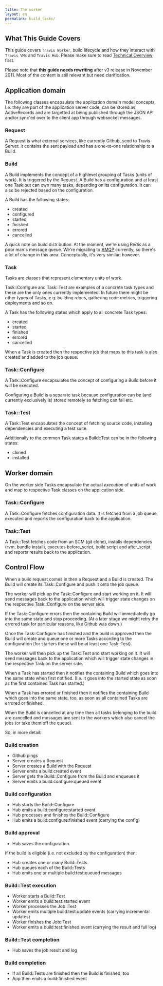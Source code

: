 ```yaml
---
title: The worker
layout: en
permalink: build_tasks/
---
```


## What This Guide Covers

This guide covers `Travis Worker`, build lifecycle and how they interact with `Travis VMs` and
`Travis Hub`. Please make sure to read [Technical Overview](/docs/dev/overview/) first.

Please note that **this guide needs rewriting** after v3 release in November 2011. Most of the content is still relevant
but need clarification.


## Application domain

The following classes encapsulate the application domain model concepts. I.e.
they are part of the application server code, can be stored as ActiveRecords
and are targetted at being published through the JSON API and/or sync'ed over
to the client app through websocket messages.

### Request

A Request is what external services, like currently Github, send to Travis Server. It
contains the sent payload and has a one-to-one relationship to a Build.

### Build

A Build implements the concept of a highlevel grouping of Tasks (units of
work). It is triggered by the Request. A Build has a configuration and at least
one Task but can own many tasks, depending on its configuration. It can also be
rejected based on the configuration.

A Build has the following states:

* created
* configured
* started
* finished
* errored
* cancelled

A quick note on build distribution: At the moment, we're using Redis as
a poor man's message queue. We're migrating to [AMQP](https://github.com/ruby-amqp/amqp)
currently, so there's a lot of change in this area. Conceptually, it's
very similar, however.

### Task

Tasks are classes that represent elementary units of work.

Task::Configure and Task::Test are examples of a concrete task types and these
are the only ones currently implemented. In future there might be other types
of Tasks, e.g. building rdocs, gathering code metrics, triggering deployments
and so on.

A Task has the following states which apply to all concrete Task types:

* created
* started
* finished
* errored
* cancelled

When a Task is created then the respective job that maps to this task is also
created and added to the job queue.

### Task::Configure

A Task::Configure encapsulates the concept of configuring a Build before it
will be executed.

Configuring a Build is a separate task because configuration can be (and
currently exclusively is) stored remotely so fetching can fail etc.

### Task::Test

A Task::Test encapsulates the concept of fetching source code, installing
dependencies and executing a test suite.

Additionally to the common Task states a Build::Test can be in the following
states:

* cloned
* installed

## Worker domain

On the worker side Tasks encapsulate the actual *execution* of units of work
and map to respective Task classes on the application side.

### Task::Configure

A Task::Configure fetches configuration data. It is fetched from a job queue,
executed and reports the configuration back to the application.

### Task::Test

A Task::Test fetches code from an SCM (git clone), installs dependencies (rvm,
bundle install), executes before\_script, build script and after\_script and
reports results back to the application.

## Control Flow

When a build request comes in then a Request and a Build is created. The Build
will create its Task::Configure and push it onto the job queue.

The worker will pick up the Task::Configure and start working on it. It will
send messages back to the application which will trigger state changes on the
respective Task::Configure on the server side.

If the Task::Configure errors then the containing Build will immediatedly go
into the same state and stop proceeding. (At a later stage we might retry the
errored task for particular reasons, like Github was down.)

Once the Task::Configure has finished and the build is approved then the Build
will create and queue one or more Tasks according to the configuration (for
starters these will be at least one Task::Test).

The worker will then pick up the Task::Test and start working on it. It will
send messages back to the application which will trigger state changes in the
respective Task on the server side.

When a Task has started then it notifies the containing Build which goes into
the same state when first notified. (I.e. it goes into the started state as
soon as the first contained Task has started.)

When a Task has errored or finished then it notifies the containing Build which
goes into the same state, too, as soon as all contained Tasks are errored or
finished.

When the Build is cancelled at any time then all tasks belonging to the build
are cancelled and messages are sent to the workers which also cancel the jobs
(or take them off the queue).

So, in more detail:

### Build creation

* Github pings
* Server creates a Request
* Server creates a Build with the Request
* Server emits a build:created event
* Server gets the Build::Configure from the Build and enqueues it
* Server emits a build:configure:queued event

### Build configuration

* Hub starts the Build::Configure
* Hub emits a build:configure:started event
* Hub processes and finishes the Build::Configure
* Hub emits a build:configure:finished event (carrying the config)

### Build approval

* Hub saves the configuration.

If the build is eligible (i.e. not excluded by the configuration) then:

* Hub creates one or many Build::Tests
* Hub queues each of the Build::Tests
* Hub emits one or multiple build:test:queued messages

### Build::Test execution

* Worker starts a Build::Test
* Worker emits a build:test:started event
* Worker processes the Job::Test
* Worker emits multiple build:test:update events (carrying incremental updates)
* Worker finishes the Job::Test
* Worker emits a build:test:finished event (carrying the result and full log)

### Build::Test completion

* Hub saves the job result and log

### Build completion

* If all Build::Tests are finished then the Build is finished, too
* App then emits a build:finished event


